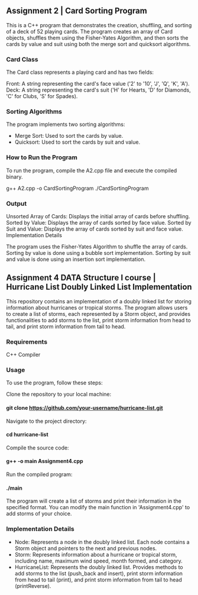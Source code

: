 ## Assignment 2 | Card Sorting Program

This is a C++ program that demonstrates the creation, shuffling, and sorting of a deck of 52 playing cards. The program creates an array of Card objects, shuffles them using the Fisher-Yates Algorithm, and then sorts the cards by value and suit using both the merge sort and quicksort algorithms.

### Card Class

The Card class represents a playing card and has two fields:

Front: A string representing the card's face value ('2' to '10', 'J', 'Q', 'K', 'A').
Deck: A string representing the card's suit ('H' for Hearts, 'D' for Diamonds, 'C' for Clubs, 'S' for Spades).

### Sorting Algorithms

The program implements two sorting algorithms:

- Merge Sort: Used to sort the cards by value.
- Quicksort: Used to sort the cards by suit and value.

### How to Run the Program

To run the program, compile the A2.cpp file and execute the compiled binary.

g++ A2.cpp -o CardSortingProgram
./CardSortingProgram

### Output

Unsorted Array of Cards: Displays the initial array of cards before shuffling.
Sorted by Value: Displays the array of cards sorted by face value.
Sorted by Suit and Value: Displays the array of cards sorted by suit and face value.
Implementation Details

The program uses the Fisher-Yates Algorithm to shuffle the array of cards.
Sorting by value is done using a bubble sort implementation.
Sorting by suit and value is done using an insertion sort implementation.




## Assignment 4 DATA Structure I course | Hurricane List Doubly Linked List Implementation

This repository contains an implementation of a doubly linked list for storing information about hurricanes or tropical storms. The program allows users to create a list of storms, each represented by a Storm object, and provides functionalities to add storms to the list, print storm information from head to tail, and print storm information from tail to head.

### Requirements

C++ Compiler
### Usage

To use the program, follow these steps:

Clone the repository to your local machine:
#### git clone https://github.com/your-username/hurricane-list.git

Navigate to the project directory:
#### cd hurricane-list
Compile the source code:
#### g++ -o main Assignment4.cpp

Run the compiled program:
#### ./main
The program will create a list of storms and print their information in the specified format. You can modify the main function in 'Assignment4.cpp' to add storms of your choice.

### Implementation Details

- Node: Represents a node in the doubly linked list. Each node contains a Storm object and pointers to the next and previous nodes.
- Storm: Represents information about a hurricane or tropical storm, including name, maximum wind speed, month formed, and category.
- HurricaneList: Represents the doubly linked list. Provides methods to add storms to the list (push_back and insert), print storm information from head to tail (print), and print storm information from tail to head (printReverse).
